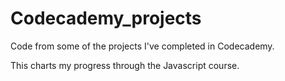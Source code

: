 Codecademy_projects
===================

Code from some of the projects I've completed in Codecademy.

This charts my progress through the Javascript course.